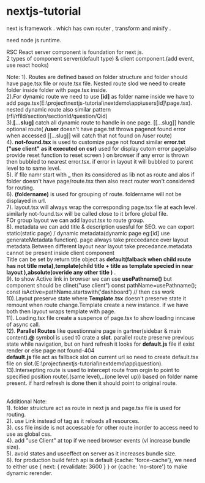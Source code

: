 # nextjs-tutorial

next is framework . which has own router  , transform and minify . 

need node js runtime.

RSC  React server component is foundation for next js. <br>
2 types of component  server(default type) & client component.(add event, use react hooks)


Note:
1). Routes are defined based on folder structure and folder should have page.tsx file or route.tsx file. Nested route slod we need to create folder inside folder with page.tsx inside.<br>
2).For dynamic route we need to use **[id]** as folder name inside we have to add page.tsx(E:\project\nextjs-tutorial\nextdemo\app\users\[id]\page.tsx). nested dynamic route also similar pattern (rfi/rfiId/section/sectionId/question/Qid)<br>
3).**[...slug]** catch all dynamic route to handle in one page. [[...slug]]  handle optional route( **/user** doesn't have page.tst throws pagenot found error when accessed [[...slug]] will catch that not found on /user route)<br>
4). **not-found.tsx** is used to customize page not found similar **error.tst ("use client" as it executed on csr)** used for display cutom error page(also provide reset function to reset screen ) on browser if any error is thrown then bubbled to nearest error.tsx. if error in layout it will bubbled to parent level to to same level.<br>
5). if file namr start with **_** then its considered as lib not as route and alos if folder doesn't have page/route.tsx then also react router won't considered for routing. <br>
6). **(foldername)** is used for grouping of route. foldername will not be displayed in url.<br>
7). layout.tsx will always wrap the corresponding page.tsx file at each level. similarly not-found.tsx will be called close to it brfore global file.<br>FOr group layout we can add layout.tsx to route group.<br> 
8). metadata we can add title & description usesful for SEO. we can export static(static page) / dynamic metadata(dynamic page  eg:[id] use generateMetadata function). page always take preceedance over layout metadata.Between different layout near layout take precedance.metadata cannot be present inside client component <br>
Title can be set by return title object as **default(falback when child route has not title meta),template(child title + title as template specied in near layout ),absolute(overide any other title )** .<br>
9). to show Active link in browser we can use **usePathname()** but component should be clinet("use client") 
const pathName=usePathname();
const isActive=pathName.startswith('dashboard') // then css work <br>
10).Layout preserve state where **Template.tsx** doesn't preserve state it remount when route change.Template create a new instance. if we have both then layout wraps template with page.<br>
11). Loading.tsx file create a suspence of page.tsx to show loading inncase of async call.<br>
12). **Parallel Routes** like questionnaire page in gartner(sidebar & main content).**@** symbol is used t0 crate a **slot**. parallel route preserve previous state while navigation, but on hard refresh it looks for **default.js** file if exist render or else page not found-404  <br>
**default.js** file act as fallback slot on current url so need to create default.tsx file on slot.(E:\project\nextjs-tutorial\nextdemo\app\question).<br>
13).Intersepting route is used to intercept route from orgin to point to specified position route(.(same level),..(one level up)) based on folder name present. if hard refresh is done then it should point to original route.


<br>
Additional Note:<br>
1). folder struicture act as route in next js and page.tsx file is used for routing.<br>
2). use Link instead of <a> tag as it reloads all resources.<br>
3). css file inside is not accessable for other route inorder to access need to use as global css.<br>
4). add "use Client" at top if we need browser events  (vl increase bundle size).<br>
5). avoid states and useeffect  on server as it increases bundle size.<br>
6). for production build fetch api is default {cache: 'force-cache'}, we need to either use { next: { revalidate: 3600 } } or {cache: 'no-store'} to make dynamic rerender.<br>